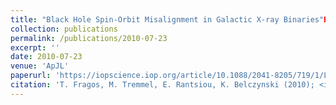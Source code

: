 ```yaml
---
title: "Black Hole Spin-Orbit Misalignment in Galactic X-ray Binaries"Black Hole Spin-Orbit Misalignment in Galactic X-ray Binaries"
collection: publications
permalink: /publications/2010-07-23
excerpt: ''
date: 2010-07-23
venue: 'ApJL'
paperurl: 'https://iopscience.iop.org/article/10.1088/2041-8205/719/1/L79'
citation: 'T. Fragos, M. Tremmel, E. Rantsiou, K. Belczynski (2010); <i>ApJL</i>; 719 (L79)'
---
```

